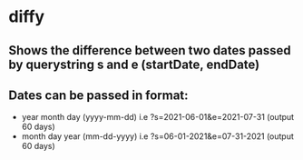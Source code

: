 # diffy
Shows the difference between two dates passed by querystring s and e (startDate, endDate)
--
Dates can be passed in format:
---
- year month day (yyyy-mm-dd) i.e   ?s=2021-06-01&e=2021-07-31 (output 60 days)
- month day year (mm-dd-yyyy) i.e   ?s=06-01-2021&e=07-31-2021 (output 60 days)
